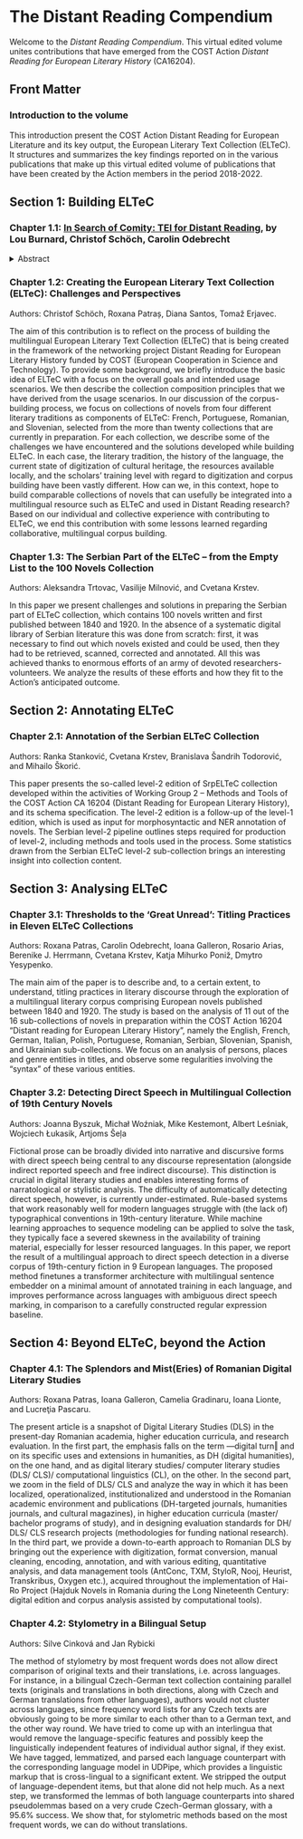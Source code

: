 # The Distant Reading Compendium 

Welcome to the _Distant Reading Compendium_. This virtual edited volume unites contributions that have emerged from the COST Action _Distant Reading for European Literary History_ (CA16204). 

## Front Matter

### Introduction to the volume

This introduction present the COST Action Distant Reading for European Literature and its key output, the European Literary Text Collection (ELTeC). It structures and summarizes the key findings reported on in the various publications that make up this virtual edited volume of publications that have been created by the Action members in the period 2018-2022.

## Section 1: Building ELTeC

### Chapter 1.1: [In Search of Comity: TEI for Distant Reading](/p/comity.md), by Lou Burnard, Christof Schöch, Carolin Odebrecht

<details>
  <summary>Abstract</summary>
  
Any expansion of the TEI beyond its traditional user base involves a recognition that there are many differing answers to the traditional question “What is text, really?” We report on some work carried out in the context of the COST Action Distant Reading for European Literary History (CA16204), in particular on the TEI-conformant schemas developed for one of its principal deliverables: the European Literary Text Collection (ELTeC). – The ELTeC will contain comparable corpora for each of at least a dozen European languages, each being a balanced sample of one hundred novels from the period 1840 to 1920, together with metadata concerning their production and reception. We hope that it will become a reliable basis for comparative work in data-driven textual analytics. – The focus of the ELTeC encoding scheme is not to represent texts in all their original complexity, nor to duplicate the work of scholarly editors. Instead, we aim to facilitate a richer and better-informed distant reading than a transcription of lexical content alone would permit. At the same time, where the TEI encourages diversity, we enforce consistency by permitting representation of only a specific and quite small set of textual features, both structural and analytical. These constraints are expressed by a master TEI ODD, from which we derive three different schemas by ODD chaining, each associated with appropriate documentation.
</details>


### Chapter 1.2: Creating the European Literary Text Collection (ELTeC): Challenges and Perspectives

Authors: Christof Schöch, Roxana Patraș, Diana Santos, Tomaž Erjavec.

The aim of this contribution is to reflect on the process of building the multilingual European Literary Text Collection (ELTeC) that is being created in the framework of the networking project Distant Reading for European Literary History funded by COST (European Cooperation in Science and Technology). To provide some background, we briefly introduce the basic idea of ELTeC with a focus on the overall goals and intended usage scenarios. We then describe the collection composition principles that we have derived from the usage scenarios. In our discussion of the corpus-building process, we focus on collections of novels from four different literary traditions as components of ELTeC: French, Portuguese, Romanian, and Slovenian, selected from the more than twenty collections that are currently in preparation. For each collection, we describe some of the challenges we have encountered and the solutions developed while building ELTeC. In each case, the literary tradition, the history of the language, the current state of digitization of cultural heritage, the resources available locally, and the scholars’ training level with regard to digitization and corpus building have been vastly different. How can we, in this context, hope to build comparable collections of novels that can usefully be integrated into a multilingual resource such as ELTeC and used in Distant Reading research? Based on our individual and collective experience with contributing to ELTeC, we end this contribution with some lessons learned regarding collaborative, multilingual corpus building.

### Chapter 1.3: The Serbian Part of the ELTeC – from the Empty List to the 100 Novels Collection

Authors: Aleksandra Trtovac, Vasilije Milnović, and Cvetana Krstev.

In this paper we present challenges and solutions in preparing the Serbian part of ELTeC collection, which contains 100 novels written and first published between 1840 and 1920. In the absence of a systematic digital library of Serbian literature this was done from scratch: first, it was necessary to find out which novels existed and could be used, then they had to be retrieved, scanned, corrected and annotated. All this was achieved thanks to enormous efforts of an army of devoted researchers-volunteers. We analyze the results of these efforts and how they fit to the Action’s anticipated outcome.

## Section 2: Annotating ELTeC

### Chapter 2.1: Annotation of the Serbian ELTeC Collection

Authors: Ranka Stanković, Cvetana Krstev, Branislava Šandrih Todorović, and Mihailo Škorić.

This paper presents the so-called level-2 edition of SrpELTeC collection developed within the activities of Working Group 2 – Methods and Tools of the COST Action CA 16204 (Distant Reading for European Literary History), and its schema specification. The level-2 edition is a follow-up of the level-1 edition, which is used as input for morphosyntactic and NER annotation of novels. The Serbian level-2 pipeline outlines steps required for production of level-2, including methods and tools used in the process. Some statistics drawn from the Serbian ELTeC level-2 sub-collection brings an interesting insight into collection content.

## Section 3: Analysing ELTeC

### Chapter 3.1: Thresholds to the ‘Great Unread’: Titling Practices in Eleven ELTeC Collections

Authors: Roxana Patras, Carolin Odebrecht, Ioana Galleron, Rosario Arias, Berenike J. Herrmann, Cvetana Krstev, Katja Mihurko Poniž, Dmytro Yesypenko.

The main aim of the paper is to describe and, to a certain extent, to understand, titling practices in literary discourse through the exploration of a multilingual literary corpus comprising European novels published between 1840 and 1920. The study is based on the analysis of 11 out of the 16 sub-collections of novels in preparation within the COST Action 16204 “Distant reading for European Literary History”, namely the English, French, German, Italian, Polish, Portuguese, Romanian, Serbian, Slovenian, Spanish, and Ukrainian sub-collections. We focus on an analysis of persons, places and genre entities in titles, and observe some regularities involving the “syntax” of these various entities.

### Chapter 3.2: Detecting Direct Speech in Multilingual Collection of 19th Century Novels

Authors: Joanna Byszuk, Michał Woźniak, Mike Kestemont, Albert Leśniak, Wojciech Łukasik, Artjoms Šeļa

Fictional prose can be broadly divided into narrative and discursive forms with direct speech being central to any discourse representation (alongside indirect reported speech and free indirect discourse). This distinction is crucial in digital literary studies and enables interesting forms of narratological or stylistic analysis. The difficulty of automatically detecting direct speech, however, is currently under-estimated. Rule-based systems that work reasonably well for modern languages struggle with (the lack of) typographical conventions in 19th-century literature. While machine learning approaches to sequence modeling can be applied to solve the task, they typically face a severed skewness in the availability of training material, especially for lesser resourced languages. In this paper, we report the result of a multilingual approach to direct speech detection in a diverse corpus of 19th-century fiction in 9 European languages. The proposed method finetunes a transformer architecture with multilingual sentence embedder on a minimal amount of annotated training in each language, and improves performance across languages with ambiguous direct speech marking, in comparison to a carefully constructed regular expression baseline.

## Section 4: Beyond ELTeC, beyond the Action

### Chapter 4.1: The Splendors and Mist(Eries) of Romanian Digital Literary Studies

Authors: Roxana Patras, Ioana Galleron, Camelia Gradinaru, Ioana Lionte, and Lucreţia Pascaru.

The present article is a snapshot of Digital Literary Studies (DLS) in the present-day Romanian academia, higher education curricula, and research evaluation. In the first part, the emphasis falls on the term ―digital turn‖ and on its specific uses and extensions in humanities, as DH (digital humanities), on the one hand, and as digital literary studies/ computer literary studies (DLS/ CLS)/ computational linguistics (CL), on the other. In the second part, we zoom in the field of DLS/ CLS and analyze the way in which it has been localized, operationalized, institutionalized and understood in the Romanian academic environment and publications (DH-targeted journals, humanities journals, and cultural magazines), in higher education curricula (master/ bachelor programs of study), and in designing evaluation standards for DH/ DLS/ CLS research projects (methodologies for funding national research). In the third part, we provide a down-to-earth approach to Romanian DLS by bringing out the experience with digitization, format conversion, manual cleaning, encoding, annotation, and with various editing, quantitative analysis, and data management tools (AntConc, TXM, StyloR, Nooj, Heurist, Transkribus, Oxygen etc.), acquired throughout the implementation of Hai-Ro Project (Hajduk Novels in Romania during the Long Nineteenth Century: digital edition and corpus analysis assisted by computational tools).

### Chapter 4.2: Stylometry in a Bilingual Setup

Authors: Silve Cinková and Jan Rybicki

The method of stylometry by most frequent words does not allow direct comparison of original texts and their translations, i.e. across languages. For instance, in a bilingual Czech-German text collection containing parallel texts (originals and translations in both directions, along with Czech and German translations from other languages), authors would not cluster across languages, since frequency word lists for any Czech texts are obviously going to be more similar to each other than to a German text, and the other way round. We have tried to come up with an interlingua that would remove the language-specific features and possibly keep the linguistically independent features of individual author signal, if they exist. We have tagged, lemmatized, and parsed each language counterpart with the corresponding language model in UDPipe, which provides a linguistic markup that is cross-lingual to a significant extent. We stripped the output of language-dependent items, but that alone did not help much. As a next step, we transformed the lemmas of both language counterparts into shared pseudolemmas based on a very crude Czech-German glossary, with a 95.6% success. We show that, for stylometric methods based on the most frequent words, we can do without translations.
